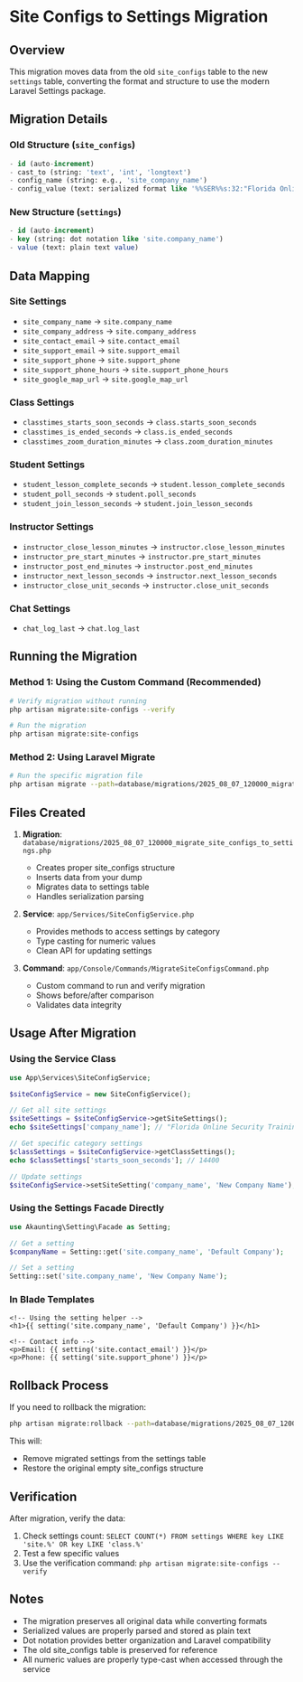 # Site Configs to Settings Migration

## Overview
This migration moves data from the old `site_configs` table to the new `settings` table, converting the format and structure to use the modern Laravel Settings package.

## Migration Details

### Old Structure (`site_configs`)
```sql
- id (auto-increment)
- cast_to (string: 'text', 'int', 'longtext')
- config_name (string: e.g., 'site_company_name')
- config_value (text: serialized format like '%%SER%%s:32:"Florida Online Security Training";')
```

### New Structure (`settings`) 
```sql
- id (auto-increment)
- key (string: dot notation like 'site.company_name')
- value (text: plain text value)
```

## Data Mapping

### Site Settings
- `site_company_name` → `site.company_name`
- `site_company_address` → `site.company_address`
- `site_contact_email` → `site.contact_email`
- `site_support_email` → `site.support_email`
- `site_support_phone` → `site.support_phone`
- `site_support_phone_hours` → `site.support_phone_hours`
- `site_google_map_url` → `site.google_map_url`

### Class Settings
- `classtimes_starts_soon_seconds` → `class.starts_soon_seconds`
- `classtimes_is_ended_seconds` → `class.is_ended_seconds`
- `classtimes_zoom_duration_minutes` → `class.zoom_duration_minutes`

### Student Settings
- `student_lesson_complete_seconds` → `student.lesson_complete_seconds`
- `student_poll_seconds` → `student.poll_seconds`
- `student_join_lesson_seconds` → `student.join_lesson_seconds`

### Instructor Settings
- `instructor_close_lesson_minutes` → `instructor.close_lesson_minutes`
- `instructor_pre_start_minutes` → `instructor.pre_start_minutes`
- `instructor_post_end_minutes` → `instructor.post_end_minutes`
- `instructor_next_lesson_seconds` → `instructor.next_lesson_seconds`
- `instructor_close_unit_seconds` → `instructor.close_unit_seconds`

### Chat Settings
- `chat_log_last` → `chat.log_last`

## Running the Migration

### Method 1: Using the Custom Command (Recommended)
```bash
# Verify migration without running
php artisan migrate:site-configs --verify

# Run the migration
php artisan migrate:site-configs
```

### Method 2: Using Laravel Migrate
```bash
# Run the specific migration file
php artisan migrate --path=database/migrations/2025_08_07_120000_migrate_site_configs_to_settings.php
```

## Files Created

1. **Migration**: `database/migrations/2025_08_07_120000_migrate_site_configs_to_settings.php`
   - Creates proper site_configs structure
   - Inserts data from your dump
   - Migrates data to settings table
   - Handles serialization parsing

2. **Service**: `app/Services/SiteConfigService.php`
   - Provides methods to access settings by category
   - Type casting for numeric values
   - Clean API for updating settings

3. **Command**: `app/Console/Commands/MigrateSiteConfigsCommand.php`
   - Custom command to run and verify migration
   - Shows before/after comparison
   - Validates data integrity

## Usage After Migration

### Using the Service Class
```php
use App\Services\SiteConfigService;

$siteConfigService = new SiteConfigService();

// Get all site settings
$siteSettings = $siteConfigService->getSiteSettings();
echo $siteSettings['company_name']; // "Florida Online Security Training"

// Get specific category settings
$classSettings = $siteConfigService->getClassSettings();
echo $classSettings['starts_soon_seconds']; // 14400

// Update settings
$siteConfigService->setSiteSetting('company_name', 'New Company Name');
```

### Using the Settings Facade Directly
```php
use Akaunting\Setting\Facade as Setting;

// Get a setting
$companyName = Setting::get('site.company_name', 'Default Company');

// Set a setting
Setting::set('site.company_name', 'New Company Name');
```

### In Blade Templates
```blade
<!-- Using the setting helper -->
<h1>{{ setting('site.company_name', 'Default Company') }}</h1>

<!-- Contact info -->
<p>Email: {{ setting('site.contact_email') }}</p>
<p>Phone: {{ setting('site.support_phone') }}</p>
```

## Rollback Process

If you need to rollback the migration:

```bash
php artisan migrate:rollback --path=database/migrations/2025_08_07_120000_migrate_site_configs_to_settings.php
```

This will:
- Remove migrated settings from the settings table
- Restore the original empty site_configs structure

## Verification

After migration, verify the data:

1. Check settings count: `SELECT COUNT(*) FROM settings WHERE key LIKE 'site.%' OR key LIKE 'class.%'`
2. Test a few specific values
3. Use the verification command: `php artisan migrate:site-configs --verify`

## Notes

- The migration preserves all original data while converting formats
- Serialized values are properly parsed and stored as plain text
- Dot notation provides better organization and Laravel compatibility
- The old site_configs table is preserved for reference
- All numeric values are properly type-cast when accessed through the service
